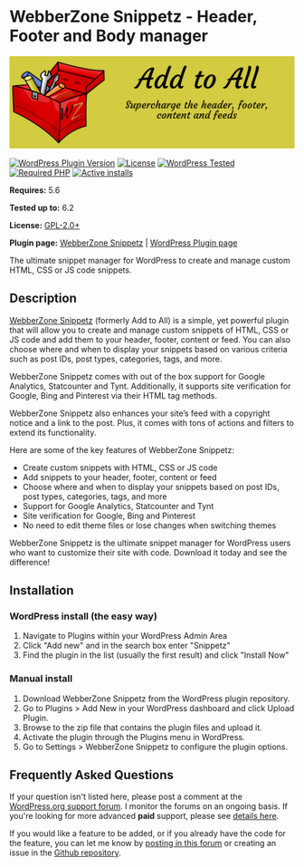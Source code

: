 # WebberZone Snippetz - Header, Footer and Body manager

![WebberZone Snippetz](https://raw.githubusercontent.com/WebberZone/add-to-all/master/wporg-assets/banner-1544x500.png)

[![WordPress Plugin Version](https://img.shields.io/wordpress/plugin/v/add-to-all.svg?style=flat-square)](https://wordpress.org/plugins/add-to-all/)
[![License](https://img.shields.io/badge/license-GPL_v2%2B-orange.svg?style=flat-square)](https://opensource.org/licenses/GPL-2.0)
[![WordPress Tested](https://img.shields.io/wordpress/v/add-to-all.svg?style=flat-square)](https://wordpress.org/plugins/add-to-all/)
[![Required PHP](https://img.shields.io/wordpress/plugin/required-php/add-to-all?style=flat-square)](https://wordpress.org/plugins/add-to-all/)
[![Active installs](https://img.shields.io/wordpress/plugin/installs/add-to-all?style=flat-square)](https://wordpress.org/plugins/add-to-all/)

__Requires:__ 5.6

__Tested up to:__ 6.2

__License:__ [GPL-2.0+](http://www.gnu.org/licenses/gpl-2.0.html)

__Plugin page:__ [WebberZone Snippetz](https://webberzone.com/plugins/add-to-all/) | [WordPress Plugin page](https://wordpress.org/plugins/add-to-all/)

The ultimate snippet manager for WordPress to create and manage custom HTML, CSS or JS code snippets.

## Description

[WebberZone Snippetz](https://webberzone.com/plugins/add-to-all/) (formerly Add to All) is a simple, yet powerful plugin that will allow you to create and manage custom snippets of HTML, CSS or JS code and add them to your header, footer, content or feed. You can also choose where and when to display your snippets based on various criteria such as post IDs, post types, categories, tags, and more.

WebberZone Snippetz comes with out of the box support for Google Analytics, Statcounter and Tynt. Additionally, it supports site verification for Google, Bing and Pinterest via their HTML tag methods.

WebberZone Snippetz also enhances your site’s feed with a copyright notice and a link to the post. Plus, it comes with tons of actions and filters to extend its functionality.

Here are some of the key features of WebberZone Snippetz:

* Create custom snippets with HTML, CSS or JS code
* Add snippets to your header, footer, content or feed
* Choose where and when to display your snippets based on post IDs, post types, categories, tags, and more
* Support for Google Analytics, Statcounter and Tynt
* Site verification for Google, Bing and Pinterest
* No need to edit theme files or lose changes when switching themes

WebberZone Snippetz is the ultimate snippet manager for WordPress users who want to customize their site with code. Download it today and see the difference!

## Installation

### WordPress install (the easy way)

1. Navigate to Plugins within your WordPress Admin Area
2. Click "Add new" and in the search box enter "Snippetz"
3. Find the plugin in the list (usually the first result) and click "Install Now"

### Manual install

1. Download WebberZone Snippetz from the WordPress plugin repository.
2. Go to Plugins > Add New in your WordPress dashboard and click Upload Plugin.
3. Browse to the zip file that contains the plugin files and upload it.
4. Activate the plugin through the Plugins menu in WordPress.
5. Go to Settings > WebberZone Snippetz to configure the plugin options.

## Frequently Asked Questions

If your question isn't listed here, please post a comment at the [WordPress.org support forum](https://wordpress.org/support/plugin/add-to-all). I monitor the forums on an ongoing basis. If you're looking for more advanced __paid__ support, please see [details here](https://webberzone.com/support/).

If you would like a feature to be added, or if you already have the code for the feature, you can let me know by [posting in this forum](https://wordpress.org/support/plugin/add-to-all) or creating an issue in the [Github repository](https://github.com/ajaydsouza/add-to-all/issues).
